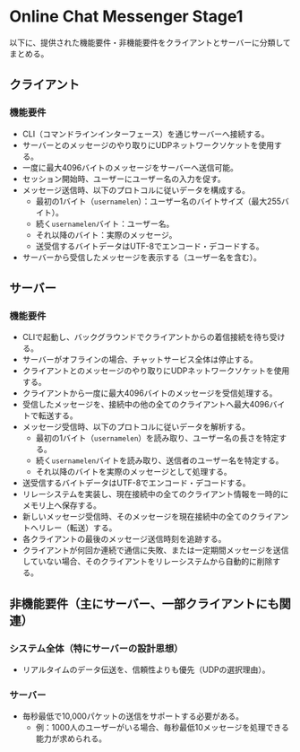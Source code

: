 # Online Chat Messenger Stage1

以下に、提供された機能要件・非機能要件をクライアントとサーバーに分類してまとめる。

## クライアント

### 機能要件
- CLI（コマンドラインインターフェース）を通じサーバーへ接続する。
- サーバーとのメッセージのやり取りにUDPネットワークソケットを使用する。
- 一度に最大4096バイトのメッセージをサーバーへ送信可能。
- セッション開始時、ユーザーにユーザー名の入力を促す。
- メッセージ送信時、以下のプロトコルに従いデータを構成する。
    - 最初の1バイト（`usernamelen`）：ユーザー名のバイトサイズ（最大255バイト）。
    - 続く`usernamelen`バイト：ユーザー名。
    - それ以降のバイト：実際のメッセージ。
    - 送受信するバイトデータはUTF-8でエンコード・デコードする。
- サーバーから受信したメッセージを表示する（ユーザー名を含む）。

## サーバー

### 機能要件
- CLIで起動し、バックグラウンドでクライアントからの着信接続を待ち受ける。
- サーバーがオフラインの場合、チャットサービス全体は停止する。
- クライアントとのメッセージのやり取りにUDPネットワークソケットを使用する。
- クライアントから一度に最大4096バイトのメッセージを受信処理する。
- 受信したメッセージを、接続中の他の全てのクライアントへ最大4096バイトで転送する。
- メッセージ受信時、以下のプロトコルに従いデータを解析する。
    - 最初の1バイト（`usernamelen`）を読み取り、ユーザー名の長さを特定する。
    - 続く`usernamelen`バイトを読み取り、送信者のユーザー名を特定する。
    - それ以降のバイトを実際のメッセージとして処理する。
- 送受信するバイトデータはUTF-8でエンコード・デコードする。
- リレーシステムを実装し、現在接続中の全てのクライアント情報を一時的にメモリ上へ保存する。
- 新しいメッセージ受信時、そのメッセージを現在接続中の全てのクライアントへリレー（転送）する。
- 各クライアントの最後のメッセージ送信時刻を追跡する。
- クライアントが何回か連続で通信に失敗、または一定期間メッセージを送信していない場合、そのクライアントをリレーシステムから自動的に削除する。

## 非機能要件（主にサーバー、一部クライアントにも関連）

### **システム全体（特にサーバーの設計思想）**
- リアルタイムのデータ伝送を、信頼性よりも優先（UDPの選択理由）。

### **サーバー**
- 毎秒最低で10,000パケットの送信をサポートする必要がある。
    - 例：1000人のユーザーがいる場合、毎秒最低10メッセージを処理できる能力が求められる。